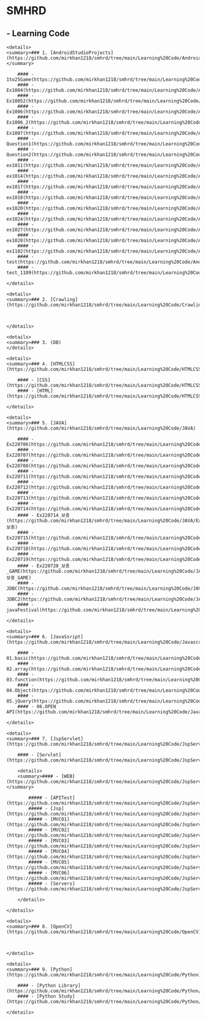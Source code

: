 # SMHRD

## - Learning Code
    <details>
    <summary>### 1. [AndroidStudioProjects](https://github.com/mirkhan1218/smhrd/tree/main/Learning%20Code/AndroidStudioProjects)</summary>
        
        #### - 1to25Game(https://github.com/mirkhan1218/smhrd/tree/main/Learning%20Code/AndroidStudioProjects/1to25Game)
        #### - Ex1004(https://github.com/mirkhan1218/smhrd/tree/main/Learning%20Code/AndroidStudioProjects/Ex1004)
        #### - Ex10052(https://github.com/mirkhan1218/smhrd/tree/main/Learning%20Code/AndroidStudioProjects/Ex10052)
        #### - Ex1006(https://github.com/mirkhan1218/smhrd/tree/main/Learning%20Code/AndroidStudioProjects/Ex1006)
        #### - Ex1006_2(https://github.com/mirkhan1218/smhrd/tree/main/Learning%20Code/AndroidStudioProjects/Ex1006_2)
        #### - Ex1007(https://github.com/mirkhan1218/smhrd/tree/main/Learning%20Code/AndroidStudioProjects/Ex1007)
        #### - Question1(https://github.com/mirkhan1218/smhrd/tree/main/Learning%20Code/AndroidStudioProjects/Question1)
        #### - Question2(https://github.com/mirkhan1218/smhrd/tree/main/Learning%20Code/AndroidStudioProjects/Question2)
        #### - ex1011(https://github.com/mirkhan1218/smhrd/tree/main/Learning%20Code/AndroidStudioProjects/ex1011)
        #### - ex1014(https://github.com/mirkhan1218/smhrd/tree/main/Learning%20Code/AndroidStudioProjects/ex1014)
        #### - ex1017(https://github.com/mirkhan1218/smhrd/tree/main/Learning%20Code/AndroidStudioProjects/ex1017)
        #### - ex1018(https://github.com/mirkhan1218/smhrd/tree/main/Learning%20Code/AndroidStudioProjects/ex1018)
        #### - ex1020(https://github.com/mirkhan1218/smhrd/tree/main/Learning%20Code/AndroidStudioProjects/ex1020)
        #### - ex1024(https://github.com/mirkhan1218/smhrd/tree/main/Learning%20Code/AndroidStudioProjects/ex1024)
        #### - ex1027(https://github.com/mirkhan1218/smhrd/tree/main/Learning%20Code/AndroidStudioProjects/ex1027)
        #### - ex1028(https://github.com/mirkhan1218/smhrd/tree/main/Learning%20Code/AndroidStudioProjects/ex1028)
        #### - ex1102(https://github.com/mirkhan1218/smhrd/tree/main/Learning%20Code/AndroidStudioProjects/ex1102)
        #### - test(https://github.com/mirkhan1218/smhrd/tree/main/Learning%20Code/AndroidStudioProjects/test)
        #### - test_1109(https://github.com/mirkhan1218/smhrd/tree/main/Learning%20Code/AndroidStudioProjects/test_1109)
    
    </details>

    <details>
    <summary>### 2. [Crawling](https://github.com/mirkhan1218/smhrd/tree/main/Learning%20Code/Crawling)
    
    
    
    </details>

    <details>
    <summary>### 3. (DB)
    </details>

    <details>
    <summary>### 4. [HTMLCSS](https://github.com/mirkhan1218/smhrd/tree/main/Learning%20Code/HTMLCSS)

        #### - [CSS](https://github.com/mirkhan1218/smhrd/tree/main/Learning%20Code/HTMLCSS/CSS)
        #### - [HTML](https://github.com/mirkhan1218/smhrd/tree/main/Learning%20Code/HTMLCSS/HTML)
    
    </details>

    <details>
    <summary>### 5. [JAVA](https://github.com/mirkhan1218/smhrd/tree/main/Learning%20Code/JAVA)

        #### - Ex220706(https://github.com/mirkhan1218/smhrd/tree/main/Learning%20Code/JAVA/Ex220706)
        #### - Ex220707(https://github.com/mirkhan1218/smhrd/tree/main/Learning%20Code/JAVA/Ex220707)
        #### - Ex220708(https://github.com/mirkhan1218/smhrd/tree/main/Learning%20Code/JAVA/Ex220708)
        #### - Ex220711(https://github.com/mirkhan1218/smhrd/tree/main/Learning%20Code/JAVA/Ex220711)
        #### - Ex220712(https://github.com/mirkhan1218/smhrd/tree/main/Learning%20Code/JAVA/Ex220712)
        #### - Ex220713(https://github.com/mirkhan1218/smhrd/tree/main/Learning%20Code/JAVA/Ex220713)
        #### - Ex220714(https://github.com/mirkhan1218/smhrd/tree/main/Learning%20Code/JAVA/Ex220714)
        #### - Ex220714_보충(https://github.com/mirkhan1218/smhrd/tree/main/Learning%20Code/JAVA/Ex220714_보충)
        #### - Ex220715(https://github.com/mirkhan1218/smhrd/tree/main/Learning%20Code/JAVA/Ex220715)
        #### - Ex220718(https://github.com/mirkhan1218/smhrd/tree/main/Learning%20Code/JAVA/Ex220718)
        #### - Ex220719(https://github.com/mirkhan1218/smhrd/tree/main/Learning%20Code/JAVA/Ex220719)
        #### - Ex220720_보충_GAME(https://github.com/mirkhan1218/smhrd/tree/main/Learning%20Code/JAVA/Ex220720_보충_GAME)
        #### - JDBC(https://github.com/mirkhan1218/smhrd/tree/main/Learning%20Code/JAVA/JDBC)
        #### - JDBC2(https://github.com/mirkhan1218/smhrd/tree/main/Learning%20Code/JAVA/JDBC2)
        #### - javaFestival(https://github.com/mirkhan1218/smhrd/tree/main/Learning%20Code/JAVA/javaFestival)

    </details>

    <details>
    <summary>### 6. [JavaSsript](https://github.com/mirkhan1218/smhrd/tree/main/Learning%20Code/Javascript)

        #### - 01.basic(https://github.com/mirkhan1218/smhrd/tree/main/Learning%20Code/Javascript/01.basic)
        #### - 02.array(https://github.com/mirkhan1218/smhrd/tree/main/Learning%20Code/Javascript/02.array)
        #### - 03.function(https://github.com/mirkhan1218/smhrd/tree/main/Learning%20Code/Javascript/03.function)
        #### - 04.Object(https://github.com/mirkhan1218/smhrd/tree/main/Learning%20Code/Javascript/04.Object)
        #### - 05.jQuery(https://github.com/mirkhan1218/smhrd/tree/main/Learning%20Code/Javascript/05.jQuery)
        #### - 06.OPEN API(https://github.com/mirkhan1218/smhrd/tree/main/Learning%20Code/Javascript/06.OPEN%20API)

    </details>

    <details>
    <summary>### 7. [JspServlet](https://github.com/mirkhan1218/smhrd/tree/main/Learning%20Code/JspServlet)

        #### - [Servlet](https://github.com/mirkhan1218/smhrd/tree/main/Learning%20Code/JspServlet/Servlet)

		<details>
        <summary>#### - [WEB](https://github.com/mirkhan1218/smhrd/tree/main/Learning%20Code/JspServlet/Web)</summary>

            ##### - [APITest](https://github.com/mirkhan1218/smhrd/tree/main/Learning%20Code/JspServlet/Web/APITest)
            ##### - [Jsp](https://github.com/mirkhan1218/smhrd/tree/main/Learning%20Code/JspServlet/Web/Jsp)
            ##### - [MVC01](https://github.com/mirkhan1218/smhrd/tree/main/Learning%20Code/JspServlet/Web/MVC01)
            ##### - [MVC02](https://github.com/mirkhan1218/smhrd/tree/main/Learning%20Code/JspServlet/Web/MVC02)
            ##### - [MVC03](https://github.com/mirkhan1218/smhrd/tree/main/Learning%20Code/JspServlet/Web/MVC03)
            ##### - [MVC04](https://github.com/mirkhan1218/smhrd/tree/main/Learning%20Code/JspServlet/Web/MVC04)
            ##### - [MVC05](https://github.com/mirkhan1218/smhrd/tree/main/Learning%20Code/JspServlet/Web/MVC05)
            ##### - [MVC06](https://github.com/mirkhan1218/smhrd/tree/main/Learning%20Code/JspServlet/Web/MVC06)
            ##### - [Servers](https://github.com/mirkhan1218/smhrd/tree/main/Learning%20Code/JspServlet/Web/Servers)

        </details>

    </details>

    <details>
    <summary>### 8. [OpenCV](https://github.com/mirkhan1218/smhrd/tree/main/Learning%20Code/OpenCV)



    </details>

    <details>
    <summary>### 9. [Python](https://github.com/mirkhan1218/smhrd/tree/main/Learning%20Code/Python)

        #### - [Python Library](https://github.com/mirkhan1218/smhrd/tree/main/Learning%20Code/Python/Python%20Library)
        #### - [Python Study](https://github.com/mirkhan1218/smhrd/tree/main/Learning%20Code/Python/Python%20Study)
        
    </details>
